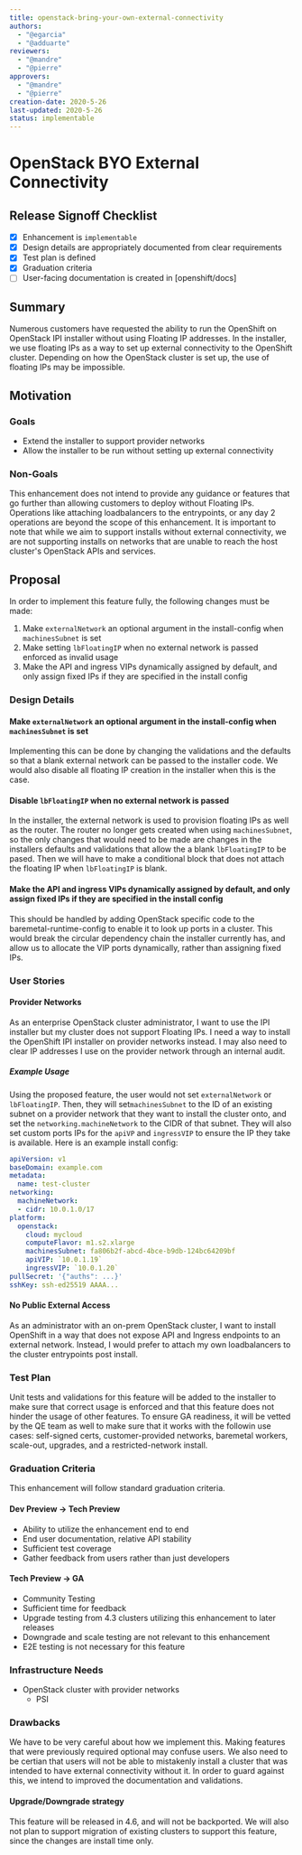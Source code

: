 ```yaml
---
title: openstack-bring-your-own-external-connectivity
authors:
  - "@egarcia"
  - "@adduarte"
reviewers:
  - "@mandre"
  - "@pierre"
approvers:
  - "@mandre"
  - "@pierre"
creation-date: 2020-5-26
last-updated: 2020-5-26
status: implementable
---
```


# OpenStack BYO External Connectivity

## Release Signoff Checklist

- [x] Enhancement is `implementable`
- [x] Design details are appropriately documented from clear requirements
- [x] Test plan is defined
- [x] Graduation criteria
- [ ] User-facing documentation is created in [openshift/docs]

## Summary

Numerous customers have requested the ability to run the OpenShift on OpenStack IPI installer without using Floating IP addresses.
In the installer, we use floating IPs as a way to set up external connectivity to the OpenShift cluster. Depending on how the OpenStack cluster
is set up, the use of floating IPs may be impossible.

## Motivation

### Goals

- Extend the installer to support provider networks
- Allow the installer to be run without setting up external connectivity

### Non-Goals

This enhancement does not intend to provide any guidance or features that go further than allowing customers to deploy without Floating IPs. Operations like attaching loadbalancers to the entrypoints, or any day 2 operations are beyond the scope of this enhancement. It is important to note that while we aim to support installs without external connectivity, we are not supporting installs on networks that are unable to reach the host cluster's OpenStack APIs and services.

## Proposal

In order to implement this feature fully, the following changes must be made:
1. Make `externalNetwork` an optional argument in the install-config when `machinesSubnet` is set
2. Make setting  `lbFloatingIP` when no external network is passed enforced as invalid usage
3. Make the API and ingress VIPs dynamically assigned by default, and only assign fixed IPs if they are specified in the install config

### Design Details

#### Make `externalNetwork` an optional argument in the install-config when `machinesSubnet` is set

Implementing this can be done by changing the validations and the defaults so that a blank external network can be passed to the installer code. We would also disable all floating IP creation in the installer when this is the case.

#### Disable `lbFloatingIP` when no external network is passed

In the installer, the external network is used to provision floating IPs as well as the router. The router no longer gets created when using `machinesSubnet`, so the only changes that would need to be made are changes in the installers defaults and validations that allow the a blank `lbFloatingIP` to be pased. Then we will have to make a conditional block that does not attach the floating IP when `lbFloatingIP` is blank.

#### Make the API and ingress VIPs dynamically assigned by default, and only assign fixed IPs if they are specified in the install config

This should be handled by adding OpenStack specific code to the baremetal-runtime-config to enable it to look up ports in a cluster. This would break the circular dependency chain the installer currently has, and allow us to allocate the VIP ports dynamically, rather than assigning fixed IPs.

### User Stories

#### Provider Networks

As an enterprise OpenStack cluster administrator, I want to use the IPI installer but my cluster does not support Floating IPs. I need a way to install the OpenShift IPI installer on provider networks instead. I may also need to clear IP addresses I use on the provider network through an internal audit.

##### Example Usage

Using the proposed feature, the user would not set `externalNetwork` or `lbFloatingIP`. Then, they will set`machinesSubnet` to the ID of an existing subnet on a provider network that they want to install the cluster onto, and set the `networking.machineNetwork` to the CIDR of that subnet. They will also set custom ports IPs for the `apiVP` and `ingressVIP` to ensure the IP they take is available. Here is an example install config:

```yaml
apiVersion: v1
baseDomain: example.com
metadata:
  name: test-cluster
networking:
  machineNetwork:
  - cidr: 10.0.1.0/17
platform:
  openstack:
    cloud: mycloud
    computeFlavor: m1.s2.xlarge
    machinesSubnet: fa806b2f-abcd-4bce-b9db-124bc64209bf
    apiVIP: `10.0.1.19`
    ingressVIP: `10.0.1.20`
pullSecret: '{"auths": ...}'
sshKey: ssh-ed25519 AAAA...
```

#### No Public External Access

As an administrator with an on-prem OpenStack cluster, I want to install OpenShift in a way that does not expose API and Ingress endpoints to an external network. Instead, I would prefer to attach my own loadbalancers to the cluster entrypoints post install.


### Test Plan   

Unit tests and validations for this feature will be added to the installer to make sure that correct usage is enforced and that this feature does not hinder the usage of other features. To ensure GA readiness, it will be vetted by the QE team as well to make sure that it works with the followin use cases: self-signed certs, customer-provided networks, baremetal workers, scale-out, upgrades, and a restricted-network install.

### Graduation Criteria

This enhancement will follow standard graduation criteria.

#### Dev Preview -> Tech Preview

- Ability to utilize the enhancement end to end
- End user documentation, relative API stability
- Sufficient test coverage
- Gather feedback from users rather than just developers

#### Tech Preview -> GA

- Community Testing
- Sufficient time for feedback
- Upgrade testing from 4.3 clusters utilizing this enhancement to later releases
- Downgrade and scale testing are not relevant to this enhancement
- E2E testing is not necessary for this feature

### Infrastructure Needs

- OpenStack cluster with provider networks
  - PSI

### Drawbacks

We have to be very careful about how we implement this. Making features that were previously required optional may confuse users.
We also need to be certian that users will not be able to mistakenly install a cluster that was intended to have external connectivity without it.
In order to guard against this, we intend to improved the documentation and validations.

#### Upgrade/Downgrade strategy

This feature will be released in 4.6, and will not be backported. We will also not plan to support migration of existing clusters to support this feature, since the changes are install time only.
